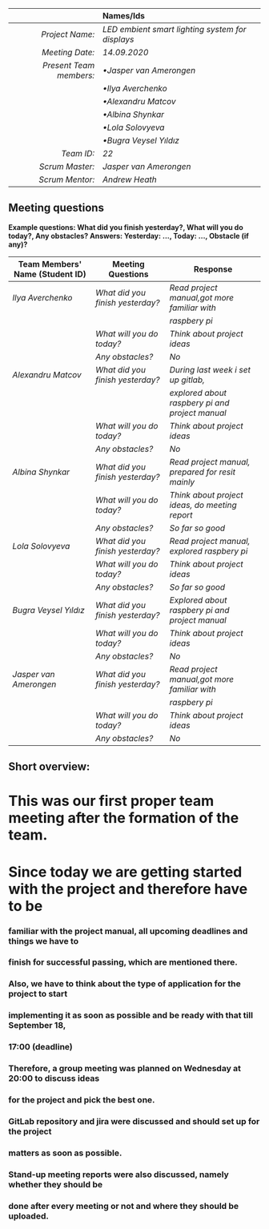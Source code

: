 |                          | **Names/Ids**       |
|-------------------------:|:--------------------|
| *Project Name:*          |*LED embient smart lighting system for displays*          |
| *Meeting Date:*          |*14.09.2020*           |
| *Present Team members:*  |*•Jasper van Amerongen*|
|                          |*•Ilya Averchenko*     |
|                          |*•Alexandru Matcov*    |
|                          |*•Albina Shynkar*      |
|                          |*•Lola Solovyeva*      |
|                          |*•Bugra Veysel Yıldız* |
| *Team ID:*               |*22*                   |
| *Scrum  Master:*         |*Jasper van Amerongen* |
| *Scrum  Mentor:*         |*Andrew Heath*         |
 
## Meeting questions

**Example questions: What did you finish yesterday?, What will you do today?, Any obstacles?   Answers: Yesterday: ..., Today: ..., Obstacle (if any)?**

| **Team Members' Name (Student ID)**   | **Meeting Questions**          | **Response**                                    |
|---------------------------------------|--------------------------------|-------------------------------------------------|
| *Ilya Averchenko*                     |*What did you finish yesterday?*|*Read project manual,got more familiar with*     |
|                                       |                                |*raspbery pi*                                    |
|                                       |*What will you do today?*       |*Think about project ideas*                      |
|                                       |*Any obstacles?*                |*No*                                             |
| *Alexandru Matcov*                    |*What did you finish yesterday?*|*During last week i set up gitlab,*              |
|                                       |                                |*explored about raspbery pi and project manual*  |
|                                       |*What will you do today?*       |*Think about project ideas*                      |
|                                       |*Any obstacles?*                |*No*                                             |
| *Albina Shynkar*                      |*What did you finish yesterday?*|*Read project manual, prepared for resit mainly* |
|                                       |*What will you do today?*       |*Think about project ideas, do meeting report*   |
|                                       |*Any obstacles?*                |*So far so good*                                 |
| *Lola Solovyeva*                      |*What did you finish yesterday?*|*Read project manual, explored raspbery pi*      |
|                                       |*What will you do today?*       |*Think about project ideas*                      |
|                                       |*Any obstacles?*                |*So far so good*                                 |
| *Bugra Veysel Yıldız*                 |*What did you finish yesterday?*|*Explored about raspbery pi and project manual*  |
|                                       |*What will you do today?*       |*Think about project ideas*                      |
|                                       |*Any obstacles?*                |*No*                                             |
| *Jasper van Amerongen*                |*What did you finish yesterday?*|*Read project manual,got more familiar with*     |
|                                       |                                |*raspbery pi*                                    |
|                                       |*What will you do today?*       |*Think about project ideas*                      |
|                                       |*Any obstacles?*                |*No*                                             |


## Short overview:

 # This was our first proper team meeting after the formation of the team. 
 # Since today we are getting started with the project and therefore have to be 
 ### familiar with the project manual, all upcoming deadlines and things we have to
 ### finish for successful passing, which are mentioned there.
 ### Also, we have to think about the type of application for the project to start 
 ### implementing it as soon as possible and be ready with that till September 18, 
 ### 17:00 (deadline)
 ### Therefore, a group meeting was planned on Wednesday at 20:00 to discuss ideas 
 ### for the project and pick the best one. 
 ### GitLab repository and jira were discussed and should set up for the project 
 ### matters as soon as possible.
 ### Stand-up meeting reports were also discussed, namely whether they should be 
 ### done after every meeting or not and where they should be uploaded.

